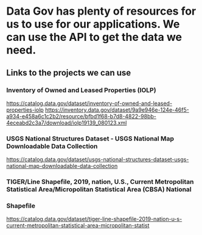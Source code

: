 # Data Gov has plenty of resources for us to use for our applications. We can use the API to get the data we need.

## Links to the projects we can use

### Inventory of Owned and Leased Properties (IOLP)

https://catalog.data.gov/dataset/inventory-of-owned-and-leased-properties-iolp 
https://inventory.data.gov/dataset/9a9e946e-124e-46f5-a934-e458a6c1c2b2/resource/bfbd1f68-b7d8-4822-98bb-4eceabd2c3a7/download/iolp19139_080123.xml

### USGS National Structures Dataset - USGS National Map Downloadable Data Collection

https://catalog.data.gov/dataset/usgs-national-structures-dataset-usgs-national-map-downloadable-data-collection

### TIGER/Line Shapefile, 2019, nation, U.S., Current Metropolitan Statistical Area/Micropolitan Statistical Area (CBSA) National
### Shapefile

https://catalog.data.gov/dataset/tiger-line-shapefile-2019-nation-u-s-current-metropolitan-statistical-area-micropolitan-statist 
